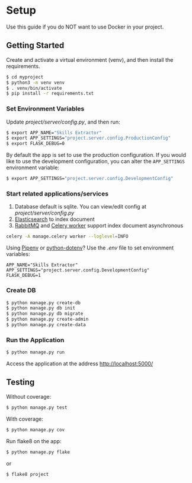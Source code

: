 # Setup

Use this guide if you do NOT want to use Docker in your project.

## Getting Started

Create and activate a virtual environment (venv), and then install the requirements.

```sh
$ cd myproject
$ python3 -m venv venv
$ . venv/bin/activate
$ pip install -r requirements.txt
```

### Set Environment Variables

Update *project/server/config.py*, and then run:

```sh
$ export APP_NAME="Skills Extractor"
$ export APP_SETTINGS="project.server.config.ProductionConfig"
$ export FLASK_DEBUG=0
```
By default the app is set to use the production configuration. If you would like to use the development configuration, you can alter the `APP_SETTINGS` environment variable:

```sh
$ export APP_SETTINGS="project.server.config.DevelopmentConfig"
```

### Start related applications/services
1. Database default is sqlite. You can view/edit config at *project/server/config.py*
1. [Elasticsearch](https://www.elastic.co) to index document
1. [RabbitMQ](https://www.rabbitmq.com/) and [Celery worker](https://docs.celeryproject.org/en/latest/userguide/workers.html) support index document asynchronous
```sh
celery -A manage.celery worker --loglevel=INFO
```


Using [Pipenv](https://docs.pipenv.org/) or [python-dotenv](https://github.com/theskumar/python-dotenv)? Use the *.env* file to set environment variables:

```
APP_NAME="Skills Extractor"
APP_SETTINGS="project.server.config.DevelopmentConfig"
FLASK_DEBUG=1
```

### Create DB

```sh
$ python manage.py create-db
$ python manage.py db init
$ python manage.py db migrate
$ python manage.py create-admin
$ python manage.py create-data
```

### Run the Application


```sh
$ python manage.py run
```

Access the application at the address [http://localhost:5000/](http://localhost:5000/)

## Testing

Without coverage:

```sh
$ python manage.py test
```

With coverage:

```sh
$ python manage.py cov
```

Run flake8 on the app:

```sh
$ python manage.py flake
```

or

```sh
$ flake8 project
```
